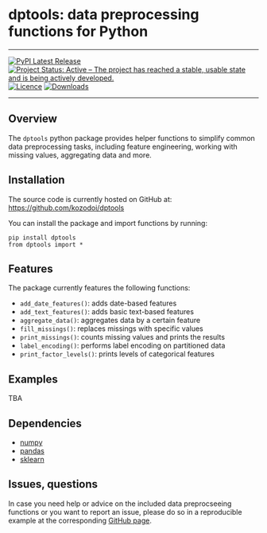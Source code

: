 # dptools: data preprocessing functions for Python

---

[![PyPI Latest Release](https://img.shields.io/pypi/v/dptools.svg)](https://pypi.org/project/dptools/)
[![Project Status: Active – The project has reached a stable, usable state and is being actively developed.](https://www.repostatus.org/badges/latest/active.svg)](https://www.repostatus.org/#active)
[![Licence](https://img.shields.io/github/license/mashape/apistatus.svg)](http://choosealicense.com/licenses/mit/)
[![Downloads](https://img.shields.io/pypi/dm/dptools)](https://pypi.org/project/dptools/)

---

## Overview

The `dptools` python package provides helper functions to simplify common data preprocessing tasks, including feature engineering, working with missing values, aggregating data and more.

## Installation

The source code is currently hosted on GitHub at: https://github.com/kozodoi/dptools

You can install the package and import functions by running:

```
pip install dptools
from dptools import *
```

## Features

The package currently features the following functions:
- `add_date_features()`: adds date-based features
- `add_text_features()`: adds basic text-based features 
- `aggregate_data()`: aggregates data by a certain feature
- `fill_missings()`: replaces missings with specific values
- `print_missings()`: counts missing values and prints the results
- `label_encoding()`: performs label encoding on partitioned data
- `print_factor_levels()`: prints levels of categorical features

## Examples

TBA

## Dependencies

- [numpy](https://www.numpy.org)
- [pandas](https://pandas.pydata.org/)
- [sklearn](https://scikit-learn.org)

## Issues, questions

In case you need help or advice on the included data preprocseeing functions or you want to report an issue, please do so in a reproducible example at the corresponding [GitHub page](https://github.com/kozodoi/dptools/issues).